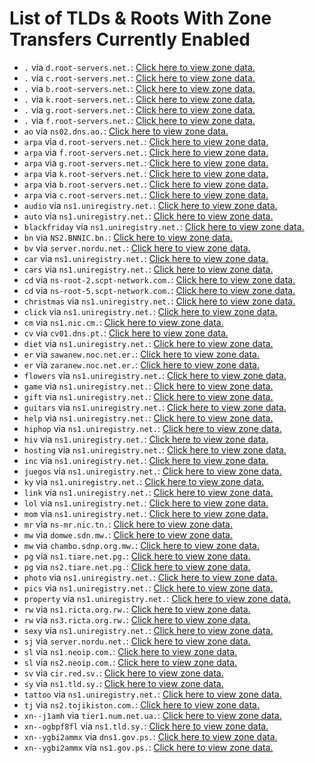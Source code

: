 # List of TLDs & Roots With Zone Transfers Currently Enabled

* `.` via `d.root-servers.net.`: [Click here to view zone data.](archives/root/d.root-servers.net.zone)
* `.` via `c.root-servers.net.`: [Click here to view zone data.](archives/root/c.root-servers.net.zone)
* `.` via `b.root-servers.net.`: [Click here to view zone data.](archives/root/b.root-servers.net.zone)
* `.` via `k.root-servers.net.`: [Click here to view zone data.](archives/root/k.root-servers.net.zone)
* `.` via `g.root-servers.net.`: [Click here to view zone data.](archives/root/g.root-servers.net.zone)
* `.` via `f.root-servers.net.`: [Click here to view zone data.](archives/root/f.root-servers.net.zone)
* `ao` via `ns02.dns.ao.`: [Click here to view zone data.](archives/ao/ns02.dns.ao.zone)
* `arpa` via `d.root-servers.net.`: [Click here to view zone data.](archives/arpa/d.root-servers.net.zone)
* `arpa` via `f.root-servers.net.`: [Click here to view zone data.](archives/arpa/f.root-servers.net.zone)
* `arpa` via `g.root-servers.net.`: [Click here to view zone data.](archives/arpa/g.root-servers.net.zone)
* `arpa` via `k.root-servers.net.`: [Click here to view zone data.](archives/arpa/k.root-servers.net.zone)
* `arpa` via `b.root-servers.net.`: [Click here to view zone data.](archives/arpa/b.root-servers.net.zone)
* `arpa` via `c.root-servers.net.`: [Click here to view zone data.](archives/arpa/c.root-servers.net.zone)
* `audio` via `ns1.uniregistry.net.`: [Click here to view zone data.](archives/audio/ns1.uniregistry.net.zone)
* `auto` via `ns1.uniregistry.net.`: [Click here to view zone data.](archives/auto/ns1.uniregistry.net.zone)
* `blackfriday` via `ns1.uniregistry.net.`: [Click here to view zone data.](archives/blackfriday/ns1.uniregistry.net.zone)
* `bn` via `NS2.BNNIC.bn.`: [Click here to view zone data.](archives/bn/NS2.BNNIC.bn.zone)
* `bv` via `server.nordu.net.`: [Click here to view zone data.](archives/bv/server.nordu.net.zone)
* `car` via `ns1.uniregistry.net.`: [Click here to view zone data.](archives/car/ns1.uniregistry.net.zone)
* `cars` via `ns1.uniregistry.net.`: [Click here to view zone data.](archives/cars/ns1.uniregistry.net.zone)
* `cd` via `ns-root-2.scpt-network.com.`: [Click here to view zone data.](archives/cd/ns-root-2.scpt-network.com.zone)
* `cd` via `ns-root-5.scpt-network.com.`: [Click here to view zone data.](archives/cd/ns-root-5.scpt-network.com.zone)
* `christmas` via `ns1.uniregistry.net.`: [Click here to view zone data.](archives/christmas/ns1.uniregistry.net.zone)
* `click` via `ns1.uniregistry.net.`: [Click here to view zone data.](archives/click/ns1.uniregistry.net.zone)
* `cm` via `ns1.nic.cm.`: [Click here to view zone data.](archives/cm/ns1.nic.cm.zone)
* `cv` via `cv01.dns.pt.`: [Click here to view zone data.](archives/cv/cv01.dns.pt.zone)
* `diet` via `ns1.uniregistry.net.`: [Click here to view zone data.](archives/diet/ns1.uniregistry.net.zone)
* `er` via `sawanew.noc.net.er.`: [Click here to view zone data.](archives/er/sawanew.noc.net.er.zone)
* `er` via `zaranew.noc.net.er.`: [Click here to view zone data.](archives/er/zaranew.noc.net.er.zone)
* `flowers` via `ns1.uniregistry.net.`: [Click here to view zone data.](archives/flowers/ns1.uniregistry.net.zone)
* `game` via `ns1.uniregistry.net.`: [Click here to view zone data.](archives/game/ns1.uniregistry.net.zone)
* `gift` via `ns1.uniregistry.net.`: [Click here to view zone data.](archives/gift/ns1.uniregistry.net.zone)
* `guitars` via `ns1.uniregistry.net.`: [Click here to view zone data.](archives/guitars/ns1.uniregistry.net.zone)
* `help` via `ns1.uniregistry.net.`: [Click here to view zone data.](archives/help/ns1.uniregistry.net.zone)
* `hiphop` via `ns1.uniregistry.net.`: [Click here to view zone data.](archives/hiphop/ns1.uniregistry.net.zone)
* `hiv` via `ns1.uniregistry.net.`: [Click here to view zone data.](archives/hiv/ns1.uniregistry.net.zone)
* `hosting` via `ns1.uniregistry.net.`: [Click here to view zone data.](archives/hosting/ns1.uniregistry.net.zone)
* `inc` via `ns1.uniregistry.net.`: [Click here to view zone data.](archives/inc/ns1.uniregistry.net.zone)
* `juegos` via `ns1.uniregistry.net.`: [Click here to view zone data.](archives/juegos/ns1.uniregistry.net.zone)
* `ky` via `ns1.uniregistry.net.`: [Click here to view zone data.](archives/ky/ns1.uniregistry.net.zone)
* `link` via `ns1.uniregistry.net.`: [Click here to view zone data.](archives/link/ns1.uniregistry.net.zone)
* `lol` via `ns1.uniregistry.net.`: [Click here to view zone data.](archives/lol/ns1.uniregistry.net.zone)
* `mom` via `ns1.uniregistry.net.`: [Click here to view zone data.](archives/mom/ns1.uniregistry.net.zone)
* `mr` via `ns-mr.nic.tn.`: [Click here to view zone data.](archives/mr/ns-mr.nic.tn.zone)
* `mw` via `domwe.sdn.mw.`: [Click here to view zone data.](archives/mw/domwe.sdn.mw.zone)
* `mw` via `chambo.sdnp.org.mw.`: [Click here to view zone data.](archives/mw/chambo.sdnp.org.mw.zone)
* `pg` via `ns1.tiare.net.pg.`: [Click here to view zone data.](archives/pg/ns1.tiare.net.pg.zone)
* `pg` via `ns2.tiare.net.pg.`: [Click here to view zone data.](archives/pg/ns2.tiare.net.pg.zone)
* `photo` via `ns1.uniregistry.net.`: [Click here to view zone data.](archives/photo/ns1.uniregistry.net.zone)
* `pics` via `ns1.uniregistry.net.`: [Click here to view zone data.](archives/pics/ns1.uniregistry.net.zone)
* `property` via `ns1.uniregistry.net.`: [Click here to view zone data.](archives/property/ns1.uniregistry.net.zone)
* `rw` via `ns1.ricta.org.rw.`: [Click here to view zone data.](archives/rw/ns1.ricta.org.rw.zone)
* `rw` via `ns3.ricta.org.rw.`: [Click here to view zone data.](archives/rw/ns3.ricta.org.rw.zone)
* `sexy` via `ns1.uniregistry.net.`: [Click here to view zone data.](archives/sexy/ns1.uniregistry.net.zone)
* `sj` via `server.nordu.net.`: [Click here to view zone data.](archives/sj/server.nordu.net.zone)
* `sl` via `ns1.neoip.com.`: [Click here to view zone data.](archives/sl/ns1.neoip.com.zone)
* `sl` via `ns2.neoip.com.`: [Click here to view zone data.](archives/sl/ns2.neoip.com.zone)
* `sv` via `cir.red.sv.`: [Click here to view zone data.](archives/sv/cir.red.sv.zone)
* `sy` via `ns1.tld.sy.`: [Click here to view zone data.](archives/sy/ns1.tld.sy.zone)
* `tattoo` via `ns1.uniregistry.net.`: [Click here to view zone data.](archives/tattoo/ns1.uniregistry.net.zone)
* `tj` via `ns2.tojikiston.com.`: [Click here to view zone data.](archives/tj/ns2.tojikiston.com.zone)
* `xn--j1amh` via `tier1.num.net.ua.`: [Click here to view zone data.](archives/xn--j1amh/tier1.num.net.ua.zone)
* `xn--ogbpf8fl` via `ns1.tld.sy.`: [Click here to view zone data.](archives/xn--ogbpf8fl/ns1.tld.sy.zone)
* `xn--ygbi2ammx` via `dns1.gov.ps.`: [Click here to view zone data.](archives/xn--ygbi2ammx/dns1.gov.ps.zone)
* `xn--ygbi2ammx` via `ns1.gov.ps.`: [Click here to view zone data.](archives/xn--ygbi2ammx/ns1.gov.ps.zone)

